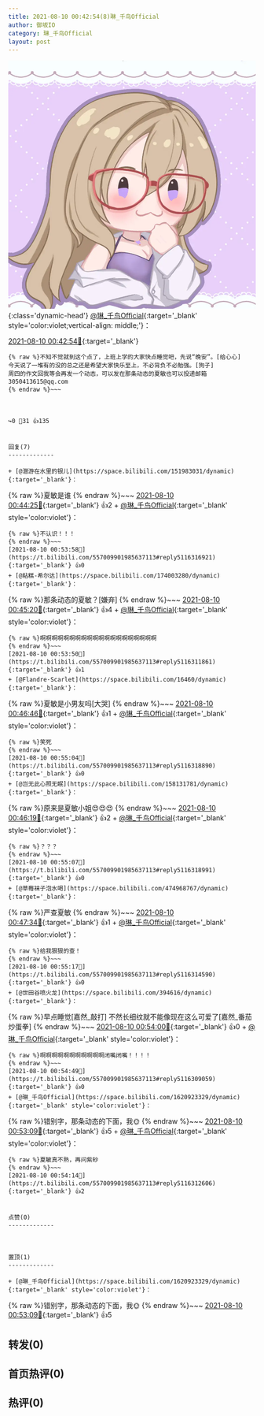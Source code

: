 ```yaml
---
title: 2021-08-10 00:42:54(8)琳_千鸟Official
author: 御坂IO
category: 琳_千鸟Official
layout: post
---
```


![img](/images/c0a88f85ebd0d056f37b114e0748e69556c8b488.jpg){:class='dynamic-head'}
[@琳_千鸟Official](https://space.bilibili.com/1620923329/dynamic){:target='_blank' style='color:violet;vertical-align: middle;'}：

[2021-08-10 00:42:54🔗](https://t.bilibili.com/557009901985637113){:target='_blank'}

~~~
{% raw %}不知不觉就到这个点了，上班上学的大家快点睡觉吧，先说“晚安”。[给心心]
今天说了一堆有的没的总之还是希望大家快乐至上，不必背负不必勉强。[狗子]
周四的作文回我等会再发一个动态，可以发在那条动态的夏敏也可以投递邮箱3050413615@qq.com
{% endraw %}~~~



↪️0 💬31 👍135


回复(7)
-------------

+ [@潜游在水里的银儿](https://space.bilibili.com/151983031/dynamic){:target='_blank'}：
~~~
{% raw %}夏敏是谁
{% endraw %}~~~
[2021-08-10 00:44:25🔗](https://t.bilibili.com/557009901985637113#reply5116254310){:target='_blank'} 👍2
    + [@琳_千鸟Official](https://space.bilibili.com/1620923329/dynamic){:target='_blank' style='color:violet'}：
~~~
{% raw %}不认识！！！
{% endraw %}~~~
[2021-08-10 00:53:58🔗](https://t.bilibili.com/557009901985637113#reply5116316921){:target='_blank'} 👍0
+ [@粘糕-希尔达](https://space.bilibili.com/174003280/dynamic){:target='_blank'}：
~~~
{% raw %}那条动态的夏敏？[嫌弃]
{% endraw %}~~~
[2021-08-10 00:45:20🔗](https://t.bilibili.com/557009901985637113#reply5116261355){:target='_blank'} 👍4
    + [@琳_千鸟Official](https://space.bilibili.com/1620923329/dynamic){:target='_blank' style='color:violet'}：
~~~
{% raw %}啊啊啊啊啊啊啊啊啊啊啊啊啊啊啊啊啊啊啊啊
{% endraw %}~~~
[2021-08-10 00:53:50🔗](https://t.bilibili.com/557009901985637113#reply5116311861){:target='_blank'} 👍1
+ [@Flandre·Scarlet](https://space.bilibili.com/16460/dynamic){:target='_blank'}：
~~~
{% raw %}夏敏是小男友吗[大哭]
{% endraw %}~~~
[2021-08-10 00:46:46🔗](https://t.bilibili.com/557009901985637113#reply5116268731){:target='_blank'} 👍1
    + [@琳_千鸟Official](https://space.bilibili.com/1620923329/dynamic){:target='_blank' style='color:violet'}：
~~~
{% raw %}笑死
{% endraw %}~~~
[2021-08-10 00:55:04🔗](https://t.bilibili.com/557009901985637113#reply5116318890){:target='_blank'} 👍0
+ [@岂无此心照无眠](https://space.bilibili.com/158131781/dynamic){:target='_blank'}：
~~~
{% raw %}原来是夏敏小姐😍😍😍
{% endraw %}~~~
[2021-08-10 00:46:19🔗](https://t.bilibili.com/557009901985637113#reply5116272557){:target='_blank'} 👍2
    + [@琳_千鸟Official](https://space.bilibili.com/1620923329/dynamic){:target='_blank' style='color:violet'}：
~~~
{% raw %}？？？
{% endraw %}~~~
[2021-08-10 00:55:07🔗](https://t.bilibili.com/557009901985637113#reply5116318991){:target='_blank'} 👍0
+ [@草莓袜子泡水喝](https://space.bilibili.com/474968767/dynamic){:target='_blank'}：
~~~
{% raw %}严查夏敏
{% endraw %}~~~
[2021-08-10 00:47:34🔗](https://t.bilibili.com/557009901985637113#reply5116275621){:target='_blank'} 👍1
    + [@琳_千鸟Official](https://space.bilibili.com/1620923329/dynamic){:target='_blank' style='color:violet'}：
~~~
{% raw %}给我狠狠的查！
{% endraw %}~~~
[2021-08-10 00:55:17🔗](https://t.bilibili.com/557009901985637113#reply5116314590){:target='_blank'} 👍0
+ [@世田谷喷火龙](https://space.bilibili.com/394616/dynamic){:target='_blank'}：
~~~
{% raw %}早点睡觉[嘉然_敲打] 不然长细纹就不能像现在这么可爱了[嘉然_番茄炒蛋拳]
{% endraw %}~~~
[2021-08-10 00:54:00🔗](https://t.bilibili.com/557009901985637113#reply5116312176){:target='_blank'} 👍0
    + [@琳_千鸟Official](https://space.bilibili.com/1620923329/dynamic){:target='_blank' style='color:violet'}：
~~~
{% raw %}啊啊啊啊啊啊啊啊啊啊啊闭嘴闭嘴！！！！
{% endraw %}~~~
[2021-08-10 00:54:49🔗](https://t.bilibili.com/557009901985637113#reply5116309059){:target='_blank'} 👍0
+ [@琳_千鸟Official](https://space.bilibili.com/1620923329/dynamic){:target='_blank' style='color:violet'}：
~~~
{% raw %}错别字，那条动态的下面，我🌞
{% endraw %}~~~
[2021-08-10 00:53:09🔗](https://t.bilibili.com/557009901985637113#reply5116315513){:target='_blank'} 👍5
    + [@琳_千鸟Official](https://space.bilibili.com/1620923329/dynamic){:target='_blank' style='color:violet'}：
~~~
{% raw %}夏敏真不熟，再问紫砂
{% endraw %}~~~
[2021-08-10 00:54:14🔗](https://t.bilibili.com/557009901985637113#reply5116312606){:target='_blank'} 👍2


点赞(0)
-------------



置顶(1)
-------------

+ [@琳_千鸟Official](https://space.bilibili.com/1620923329/dynamic){:target='_blank' style='color:violet'}：
~~~
{% raw %}错别字，那条动态的下面，我🌞
{% endraw %}~~~
[2021-08-10 00:53:09🔗](https://t.bilibili.com/557009901985637113#reply5116315513){:target='_blank'} 👍5


转发(0)
-------------



首页热评(0)
-------------



热评(0)
-------------



